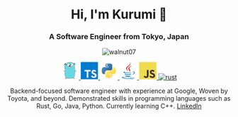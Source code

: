 <h1 align="center">Hi, I'm Kurumi 👋</h1>
<h3 align="center">A Software Engineer from Tokyo, Japan</h3>

<p align="center"> <img src="https://komarev.com/ghpvc/?username=walnut07&label=Profile%20views&color=0e75b6&style=flat" alt="walnut07" /> </p>

<p align="center"> 
  <a href="https://golang.org" target="_blank" rel="noreferrer"> <img src="https://raw.githubusercontent.com/devicons/devicon/master/icons/go/go-original.svg" alt="go" width="40" height="40"/> </a>
  <a href="https://www.typescriptlang.org/" target="_blank" rel="noreferrer"> <img src="https://raw.githubusercontent.com/devicons/devicon/master/icons/typescript/typescript-original.svg" alt="typescript" width="40" height="40"/> </a>
  <a href="https://www.python.org" target="_blank" rel="noreferrer"> <img src="https://raw.githubusercontent.com/devicons/devicon/master/icons/python/python-original.svg" alt="python" width="40" height="40"/> </a>
  <a href="https://www.java.com" target="_blank" rel="noreferrer"> <img src="https://raw.githubusercontent.com/devicons/devicon/master/icons/java/java-original.svg" alt="java" width="40" height="40"/> </a>
  <a href="https://developer.mozilla.org/en-US/docs/Web/JavaScript" target="_blank" rel="noreferrer"> <img src="https://raw.githubusercontent.com/devicons/devicon/master/icons/javascript/javascript-original.svg" alt="javascript" width="40" height="40"/> </a>
  <a href="https://www.rust-lang.org" target="_blank" rel="noreferrer"> <img src="https://foundation.rust-lang.org/img/rust-logo-blk.svg" alt="rust" width="40" height="40"/> </a>
</p>

<p align="center">Backend-focused software engineer with experience at Google, Woven by Toyota, and beyond. Demonstrated skills in programming languages such as Rust, Go, Java, Python. Currently learning C++. <a href="https://www.linkedin.com/in/kurumimuto" target="_blank" rel="noreferrer">LinkedIn</a></p>
